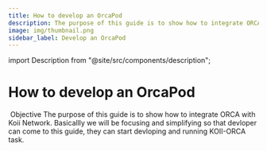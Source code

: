 ```yaml
---
title: How to develop an OrcaPod
description: The purpose of this guide is to show how to integrate ORCA with Koii Network. Basicallly we will be focusing and simplifying so that devloper can come to this guide, they can start devloping and running KOII-ORCA task.
image: img/thumbnail.png
sidebar_label: Develop an OrcaPod
---
```


import Description from "@site/src/components/description";

# How to develop an OrcaPod

​
Objective
The purpose of this guide is to show how to integrate ORCA with Koii Network. Basicallly we will be focusing and simplifying so that devloper can come to this guide, they can start devloping and running KOII-ORCA task.